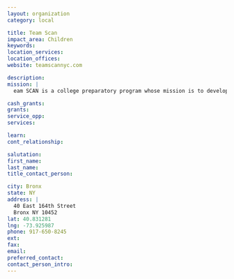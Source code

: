 ```yaml
---
layout: organization
category: local

title: Team Scan
impact_area: Children
keywords: 
location_services: 
location_offices: 
website: teamscannyc.com

description: 
mission: |
  eam SCAN is a college preparatory program whose mission is to develop mature young men through the sport of basketball. Founded in 2009, Team SCAN is a program within the Supportive Children's Advocacy Network (SCAN - www.scanny.org), a nonprofit organization whose goal is to provide family assistance services and after school programming to "at-risk" youth in the South Bronx and East Harlem areas. Team SCAN focuses on holistically developing our student athletes (academically, socially and athletically) and places them in quality academic institutions at Middle and High school levels to best prepare them for college and beyond.

cash_grants: 
grants: 
service_opp: 
services: 

learn: 
cont_relationship: 

salutation: 
first_name: 
last_name: 
title_contact_person: 

city: Bronx
state: NY
address: |
  40 East 164th Street  
  Bronx NY 10452
lat: 40.831281
lng: -73.925987
phone: 917-650-8245
ext: 
fax: 
email: 
preferred_contact: 
contact_person_intro: 
---
```


